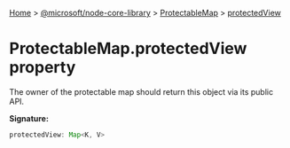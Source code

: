 [Home](./index) &gt; [@microsoft/node-core-library](./node-core-library.md) &gt; [ProtectableMap](./node-core-library.protectablemap.md) &gt; [protectedView](./node-core-library.protectablemap.protectedview.md)

# ProtectableMap.protectedView property

The owner of the protectable map should return this object via its public API.

**Signature:**
```javascript
protectedView: Map<K, V>
```
